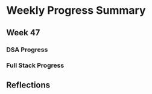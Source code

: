 # Weekly Progress Summary  

## Week 47

### **DSA Progress**  

### **Full Stack Progress**

## **Reflections**
